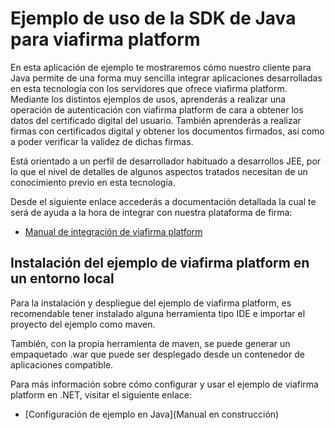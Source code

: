 # Ejemplo de uso de la SDK de Java para viafirma platform

En esta aplicación de ejemplo te mostraremos cómo nuestro cliente para Java permite de una forma muy sencilla integrar aplicaciones desarrolladas en esta tecnología con los servidores que ofrece viafirma platform. Mediante los distintos ejemplos de usos, aprenderás a realizar una operación de autenticación con viafirma platform de cara a obtener los datos del certificado digital del usuario. También aprenderás a realizar firmas con certificados digital y obtener los documentos firmados, así como a poder verificar la validez de dichas firmas.

Está orientado a un perfil de desarrollador habituado a desarrollos JEE, por lo que el nivel de detalles de algunos aspectos tratados necesitan de un conocimiento previo en esta tecnología.

Desde el siguiente enlace accederás a documentación detallada la cual te será de ayuda a la hora de integrar con nuestra plataforma de firma:

* [Manual de integración de viafirma platform](https://doc.viafirma.com/viafirma-platform/integration/)

## Instalación del ejemplo de viafirma platform en un entorno local

Para la instalación y despliegue del ejemplo de viafirma platform, es recomendable tener instalado alguna herramienta tipo IDE e importar el proyecto del ejemplo como maven.

También, con la propia herramienta de maven, se puede generar un empaquetado .war que puede ser desplegado desde un contenedor de aplicaciones compatible.

Para más información sobre cómo configurar y usar el ejemplo de viafirma platform en .NET, visitar el siguiente enlace: 

* [Configuración de ejemplo en Java](Manual en construcción)
